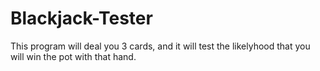 # Blackjack-Tester
This program will deal you 3 cards, and it will test the likelyhood that you will win the pot with that hand. 

